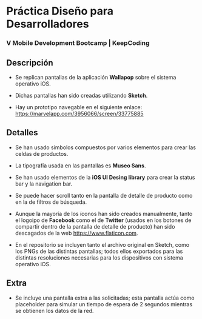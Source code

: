 # Práctica Diseño para Desarrolladores
### V Mobile Development Bootcamp | KeepCoding

## Descripción

- Se replican pantallas de la aplicación **Wallapop** sobre el sistema operativo iOS.

- Dichas pantallas han sido creadas utilizando **Sketch**.

- Hay un prototipo navegable en el siguiente enlace:  <https://marvelapp.com/3956066/screen/33775885>

## Detalles

- Se han usado símbolos compuestos por varios elementos para crear las celdas de productos.

- La tipografía usada en las pantallas es **Museo Sans**.

- Se han usado elementos de la **iOS UI Desing library** para crear la status bar y la navigation bar.

- Se puede hacer scroll tanto en la pantalla de detalle de producto como en la de filtros de  búsqueda.

- Aunque la mayoría de los íconos han sido creados manualmente, tanto el logoipo de **Facebook** como el de **Twitter** (usados en los botones de compartir dentro de la pantalla de detalle de producto) han sido descagados de la web <https://www.flaticon.com>.

- En el repositorio se incluyen tanto el archivo original en Sketch, como los PNGs de las distintas pantallas; todos ellos exportados para las distintas resoluciones necesarias para los dispositivos con sistema operativo iOS.

## Extra

- Se incluye una pantalla extra a las solicitadas; esta pantalla actúa como placeholder para simular un tiempo de espera de 2 segundos mientras se obtienen los datos de la red.